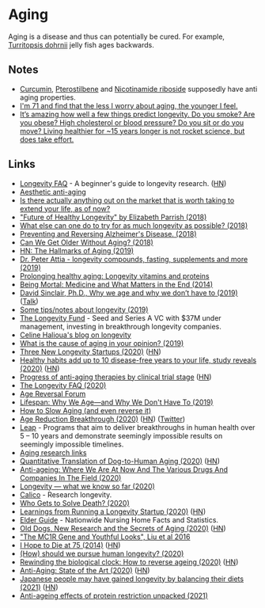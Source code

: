 # Aging

Aging is a disease and thus can potentially be cured. For example, [Turritopsis dohrnii](http://en.wikipedia.org/wiki/Turritopsis_dohrnii) jelly fish ages backwards.

## Notes

- [Curcumin](http://en.wikipedia.org/wiki/Curcumin), [Pterostilbene](http://en.wikipedia.org/wiki/Pterostilbene) and [Nicotinamide riboside](http://en.wikipedia.org/wiki/Nicotinamide_riboside) supposedly have anti aging properties.
- [I'm 71 and find that the less I worry about aging, the younger I feel.](https://www.reddit.com/r/longevity/comments/e7e6wa/motivation_for_a_long_life/)
- [It’s amazing how well a few things predict longevity. Do you smoke? Are you obese? High cholesterol or blood pressure? Do you sit or do you move? Living healthier for ~15 years longer is not rocket science, but does take effort.](https://twitter.com/davidasinclair/status/1259694358300852225)

## Links

- [Longevity FAQ](https://www.ldeming.com/longevityfaq/) - A beginner's guide to longevity research. ([HN](https://news.ycombinator.com/item?id=24320846))
- [Aesthetic anti-aging](https://www.reddit.com/r/longevity/comments/8q950u/aesthetic_antiaging/)
- [Is there actually anything out on the market that is worth taking to extend your life, as of now?](https://www.reddit.com/r/longevity/comments/8e3eov/is_there_actually_anything_out_on_the_market_that/)
- ["Future of Healthy Longevity" by Elizabeth Parrish (2018)](https://www.youtube.com/watch?v=92YyfMPqKVE)
- [What else can one do to try for as much longevity as possible? (2018)](https://www.reddit.com/r/longevity/comments/8a2xi2/what_else_can_one_do_to_try_for_as_much_longevity/)
- [Preventing and Reversing Alzheimer's Disease. (2018)](https://www.youtube.com/watch?v=Sq7uVZ_0D3U)
- [Can We Get Older Without Aging? (2018)](https://www.youtube.com/watch?v=HxY6H5vU8G4)
- [HN: The Hallmarks of Aging (2019)](https://news.ycombinator.com/item?id=18826833)
- [Dr. Peter Attia - longevity compounds, fasting, supplements and more (2019)](https://overcast.fm/+GJeif6tM4)
- [Prolonging healthy aging: Longevity vitamins and proteins](https://www.pnas.org/content/115/43/10836)
- [Being Mortal: Medicine and What Matters in the End (2014)](https://www.goodreads.com/book/show/20696006-being-mortal)
- [David Sinclair, Ph.D., Why we age and why we don’t have to (2019)](https://overcast.fm/+RxHFj_HuQ) ([Talk](https://www.youtube.com/watch?v=9nXop2lLDa4))
- [Some tips/notes about longevity (2019)](https://www.reddit.com/r/longevity/comments/dvoe62/some_questions_about_longevity/)
- [The Longevity Fund](https://www.longevity.vc/) - Seed and Series A VC with \$37M under management, investing in breakthrough longevity companies.
- [Celine Halioua's blog on longevity](https://medium.com/@celinehh)
- [What is the cause of aging in your opinion? (2019)](https://www.reddit.com/r/longevity/comments/e3gh09/what_is_the_cause_of_aging_in_your_opinion/)
- [Three New Longevity Startups (2020)](https://www.leafscience.org/three-groundbreaking-longevity-startups/) ([HN](https://news.ycombinator.com/item?id=22008159))
- [Healthy habits add up to 10 disease-free years to your life, study reveals (2020)](https://www.nhs.uk/news/lifestyle-and-exercise/healthy-habits-add-10-disease-free-years-your-life-study-reveals/) ([HN](https://news.ycombinator.com/item?id=22037516))
- [Progress of anti-aging therapies by clinical trial stage](https://www.lifespan.io/road-maps/the-rejuvenation-roadmap/) ([HN](https://news.ycombinator.com/item?id=22066494))
- [The Longevity FAQ (2020)](https://nintil.com/longevity/)
- [Age Reversal Forum](https://forum.age-reversal.net/)
- [Lifespan: Why We Age—and Why We Don't Have To (2019)](https://www.goodreads.com/book/show/43723901-lifespan)
- [How to Slow Aging (and even reverse it)](https://www.youtube.com/watch?v=QRt7LjqJ45k)
- [Age Reduction Breakthrough (2020)](https://joshmitteldorf.scienceblog.com/2020/05/11/age-reduction-breakthrough/) ([HN](https://news.ycombinator.com/item?id=23142932)) ([Twitter](https://twitter.com/davidasinclair/status/1259912928695857152))
- [Leap](https://wellcomeleap.org/) - Programs that aim to deliver breakthroughs in human health over 5 – 10 years and demonstrate seemingly impossible results on seemingly impossible timelines.
- [Aging research links](https://www.notion.so/40e0f73987aa46f39932647ba05925e6?v=3c79739323b5452c9de3210adf481c97)
- [Quantitative Translation of Dog-to-Human Aging (2020)](<https://www.cell.com/cell-systems/pdf/S2405-4712(20)30203-9.pdf>) ([HN](https://news.ycombinator.com/item?id=23730613))
- [Anti-ageing: Where We Are At Now And The Various Drugs And Companies In The Field (2020)](https://www.reddit.com/r/singularity/comments/hlm7i5/antiageing_where_we_are_at_now_and_the_various/)
- [Longevity — what we know so far (2020)](https://www.youtube.com/watch?v=R719BANcwkA)
- [Calico](https://www.calicolabs.com/) - Research longevity.
- [Who Gets to Solve Death? (2020)](https://divinations.substack.com/p/who-gets-to-solve-death)
- [Learnings from Running a Longevity Startup (2020)](https://www.celinehh.com/year-1-learnings) ([HN](https://news.ycombinator.com/item?id=24923116))
- [Elder Guide](https://elderguide.com/) - Nationwide Nursing Home Facts and Statistics.
- [Old Dogs, New Research and the Secrets of Aging (2020)](https://www.nytimes.com/2020/11/09/science/dogs-aging-behavior.html) ([HN](https://news.ycombinator.com/item?id=25083096))
- ["The MC1R Gene and Youthful Looks", Liu et al 2016](https://www.gwern.net/docs/genetics/heritable/2016-liu.pdf)
- [I Hope to Die at 75 (2014)](https://www.theatlantic.com/magazine/archive/2014/10/why-i-hope-to-die-at-75/379329/) ([HN](https://news.ycombinator.com/item?id=25094593))
- [(How) should we pursue human longevity? (2020)](https://milan.cvitkovic.net/writing/longevity/)
- [Rewinding the biological clock: How to reverse ageing (2020)](https://www.youtube.com/watch?v=ArICnh2Q9EI) ([HN](https://news.ycombinator.com/item?id=25605034))
- [Anti-Aging: State of the Art (2020)](https://www.lesswrong.com/posts/RcifQCKkRc9XTjxC2/anti-aging-state-of-the-art) ([HN](https://news.ycombinator.com/item?id=25607664))
- [Japanese people may have gained longevity by balancing their diets (2021)](https://www.economist.com/graphic-detail/2021/01/16/japanese-people-may-have-gained-longevity-by-balancing-their-diets) ([HN](https://news.ycombinator.com/item?id=25817684))
- [Anti-ageing effects of protein restriction unpacked (2021)](https://www.nature.com/articles/d41586-020-03662-x)
